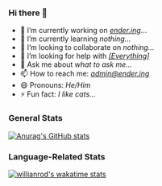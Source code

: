 ### Hi there 👋

- 🔭 I’m currently working on *[ender.ing](https://github.com/Ender-ing)*...
- 🌱 I’m currently learning *nothing...*
- 👯 I’m looking to collaborate on *nothing...*
- 🤔 I’m looking for help with *[[Everything]](https://github.com/Ender-ing)*
- 💬 Ask me about *what to ask me...*
- 📫 How to reach me: *[admin@ender.ing](mailto:admin@gmail.com)*
- 😄 Pronouns: *He/Him*
- ⚡ Fun fact: *I like cats...*

### General Stats

[![Anurag's GitHub stats](https://github-readme-stats.vercel.app/api?username=0xENDER&theme=dark)](https://github.com/anuraghazra/github-readme-stats)

### Language-Related Stats

[![willianrod's wakatime stats](https://github-readme-stats.vercel.app/api/wakatime?username=0xENDER&layout=compact&theme=dark)](https://github.com/anuraghazra/github-readme-stats)
